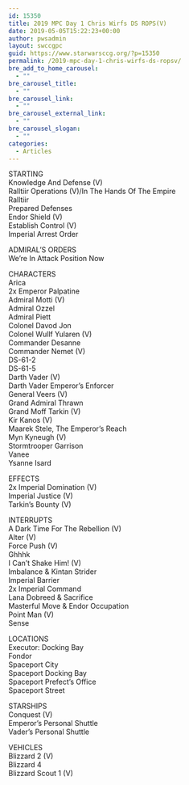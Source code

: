 ```yaml
---
id: 15350
title: 2019 MPC Day 1 Chris Wirfs DS ROPS(V)
date: 2019-05-05T15:22:23+00:00
author: pwsadmin
layout: swccgpc
guid: https://www.starwarsccg.org/?p=15350
permalink: /2019-mpc-day-1-chris-wirfs-ds-ropsv/
bre_add_to_home_carousel:
  - ""
bre_carousel_title:
  - ""
bre_carousel_link:
  - ""
bre_carousel_external_link:
  - ""
bre_carousel_slogan:
  - ""
categories:
  - Articles
---
```

STARTING  
Knowledge And Defense (V)  
Ralltiir Operations (V)/In The Hands Of The Empire  
Ralltiir  
Prepared Defenses  
Endor Shield (V)  
Establish Control (V)  
Imperial Arrest Order

ADMIRAL’S ORDERS  
We’re In Attack Position Now

CHARACTERS  
Arica  
2x Emperor Palpatine  
Admiral Motti (V)  
Admiral Ozzel  
Admiral Piett  
Colonel Davod Jon  
Colonel Wullf Yularen (V)  
Commander Desanne  
Commander Nemet (V)  
DS-61-2  
DS-61-5  
Darth Vader (V)  
Darth Vader Emperor’s Enforcer&nbsp;  
General Veers (V)  
Grand Admiral Thrawn  
Grand Moff Tarkin (V)  
Kir Kanos (V)  
Maarek Stele, The Emperor’s Reach  
Myn Kyneugh (V)  
Stormtrooper Garrison  
Vanee  
Ysanne Isard

EFFECTS  
2x Imperial Domination (V)  
Imperial Justice (V)  
Tarkin’s Bounty (V)

INTERRUPTS  
A Dark Time For The Rebellion (V)  
Alter (V)  
Force Push (V)  
Ghhhk  
I Can’t Shake Him! (V)  
Imbalance & Kintan Strider  
Imperial Barrier  
2x Imperial Command  
Lana Dobreed & Sacrifice  
Masterful Move & Endor Occupation  
Point Man (V)  
Sense

LOCATIONS  
Executor: Docking Bay  
Fondor  
Spaceport City  
Spaceport Docking Bay  
Spaceport Prefect’s Office  
Spaceport Street

STARSHIPS  
Conquest (V)  
Emperor’s Personal Shuttle  
Vader’s Personal Shuttle

VEHICLES  
Blizzard 2 (V)  
Blizzard 4  
Blizzard Scout 1 (V)